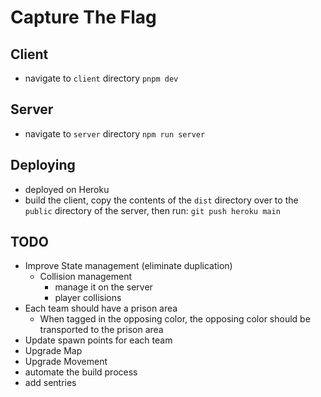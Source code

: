 # Capture The Flag

## Client

- navigate to `client` directory
  `pnpm dev`

## Server

- navigate to `server` directory
  `npm run server`

## Deploying

- deployed on Heroku
- build the client, copy the contents of the `dist` directory over to the `public` directory of the server, then run:
  `git push heroku main`

## TODO

- Improve State management (eliminate duplication)
  - Collision management
    - manage it on the server
    - player collisions
- Each team should have a prison area
  - When tagged in the opposing color, the opposing color should be transported to the prison area
- Update spawn points for each team
- Upgrade Map
- Upgrade Movement
- automate the build process
- add sentries

